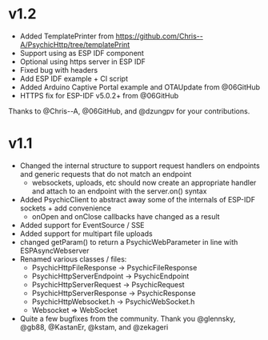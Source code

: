 # v1.2

* Added TemplatePrinter from https://github.com/Chris--A/PsychicHttp/tree/templatePrint
* Support using as ESP IDF component
* Optional using https server in ESP IDF
* Fixed bug with headers
* Add ESP IDF example + CI script
* Added Arduino Captive Portal example and OTAUpdate from @06GitHub
* HTTPS fix for ESP-IDF v5.0.2+ from @06GitHub

Thanks to @Chris--A, @06GitHub, and @dzungpv for your contributions.

# v1.1

* Changed the internal structure to support request handlers on endpoints and generic requests that do not match an endpoint
    * websockets, uploads, etc should now create an appropriate handler and attach to an endpoint with the server.on() syntax
* Added PsychicClient to abstract away some of the internals of ESP-IDF sockets + add convenience
    * onOpen and onClose callbacks have changed as a result
* Added support for EventSource / SSE
* Added support for multipart file uploads
* changed getParam() to return a PsychicWebParameter in line with ESPAsyncWebserver
* Renamed various classes / files:
    * PsychicHttpFileResponse -> PsychicFileResponse
    * PsychicHttpServerEndpoint -> PsychicEndpoint
    * PsychicHttpServerRequest -> PsychicRequest
    * PsychicHttpServerResponse -> PsychicResponse
    * PsychicHttpWebsocket.h -> PsychicWebSocket.h
    * Websocket => WebSocket
* Quite a few bugfixes from the community. Thank you @glennsky, @gb88, @KastanEr, @kstam, and @zekageri